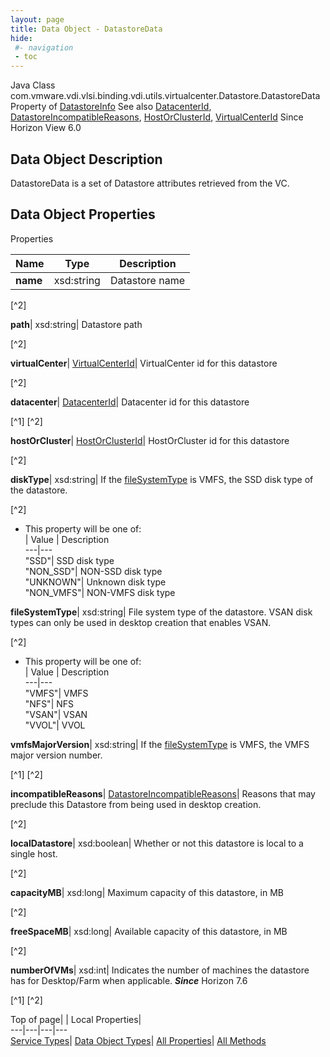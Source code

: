 ```yaml
---
layout: page
title: Data Object - DatastoreData
hide:
 #- navigation
 - toc
---
```






Java Class
    com.vmware.vdi.vlsi.binding.vdi.utils.virtualcenter.Datastore.DatastoreData
Property of
     [DatastoreInfo](vdi.utils.virtualcenter.Datastore.DatastoreInfo.md#field_detail)
See also
     [DatacenterId](vdi.entity.DatacenterId.md), [DatastoreIncompatibleReasons](vdi.utils.virtualcenter.Datastore.DatastoreIncompatibleReasons.md), [HostOrClusterId](vdi.entity.HostOrClusterId.md), [VirtualCenterId](vdi.entity.VirtualCenterId.md)
Since 
    Horizon View 6.0

## Data Object Description 

DatastoreData is a set of Datastore attributes retrieved from the VC. 

## Data Object Properties

Properties

Name |  Type |  Description   
---|---|---  
**name**|  xsd:string|  Datastore name   


[^2]

  
**path**|  xsd:string|  Datastore path   


[^2]

  
**virtualCenter**| [VirtualCenterId](vdi.entity.VirtualCenterId.md)|  VirtualCenter id for this datastore   


[^2]

  
**datacenter**| [DatacenterId](vdi.entity.DatacenterId.md)|  Datacenter id for this datastore   


[^1]
[^2]

  
**hostOrCluster**| [HostOrClusterId](vdi.entity.HostOrClusterId.md)|  HostOrCluster id for this datastore   


[^2]

  
**diskType**|  xsd:string|  If the [fileSystemType](vdi.utils.virtualcenter.Datastore.DatastoreData.md#fileSystemType) is VMFS, the SSD disk type of the datastore.   


[^2]
  * This property will be one of:  
|  Value |  Description   
---|---  
"SSD"| SSD disk type  
"NON_SSD"| NON-SSD disk type  
"UNKNOWN"| Unknown disk type  
"NON_VMFS"| NON-VMFS disk type  

  
**fileSystemType**|  xsd:string|  File system type of the datastore. VSAN disk types can only be used in desktop creation that enables VSAN.   


[^2]
  * This property will be one of:  
|  Value |  Description   
---|---  
"VMFS"| VMFS  
"NFS"| NFS  
"VSAN"| VSAN  
"VVOL"| VVOL  

  
**vmfsMajorVersion**|  xsd:string|  If the [fileSystemType](vdi.utils.virtualcenter.Datastore.DatastoreData.md#fileSystemType) is VMFS, the VMFS major version number.   


[^1]
[^2]

  
**incompatibleReasons**| [DatastoreIncompatibleReasons](vdi.utils.virtualcenter.Datastore.DatastoreIncompatibleReasons.md)|  Reasons that may preclude this Datastore from being used in desktop creation.   


[^2]

  
**localDatastore**|  xsd:boolean|  Whether or not this datastore is local to a single host.   


[^2]

  
**capacityMB**|  xsd:long|  Maximum capacity of this datastore, in MB   


[^2]

  
**freeSpaceMB**|  xsd:long|  Available capacity of this datastore, in MB   


[^2]

  
**numberOfVMs**|  xsd:int|  Indicates the number of machines the datastore has for Desktop/Farm when applicable.  **_Since_** Horizon 7.6  


[^1]
[^2]

  
  
  
Top of page| | Local Properties|   
---|---|---|---  
[Service Types](index-mo_types.md)| [Data Object Types](index-do_types.md)| [All Properties](index-properties.md)| [All Methods](index-methods.md)  
  
  

